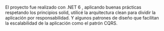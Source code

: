 El proyecto fue realizado con .NET 6 , aplicando buenas prácticas respetando los principios solid, 
utilicé la arquitectura clean para dividir la aplicación por responsabilidad. 
Y algunos patrones de diseño que facilitan la escalabilidad de la aplicación como el patrón CQRS.
